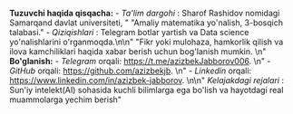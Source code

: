 **Tuzuvchi haqida qisqacha:**
        - _Ta'lim dargohi_ : Sharof Rashidov nomidagi Samarqand davlat universiteti, "
        "Amaliy matematika yo'nalish, 3-bosqich talabasi."
        - _Qiziqishlari_ : Telegram botlar yartish va Data science yo'nalishlarini o'rganmoqda.\n\n"
        "Fikr yoki mulohaza, hamkorlik qilish va ilova kamchiliklari haqida xabar berish uchun bog'lanish mumkin. \n"
**Bo'glanish:**
        - _Telegram_ orqali: https://t.me/azizbekJabborov006. \n"
        - _GitHub_ orqali: https://github.com/azizbekjb. \n"
        - _Linkedin_ orqali: https://www.linkedin.com/in/azizbek-jabborov. \n\n"
_Kelajakdagi rejalari_ : Sun'iy intelekt(AI) sohasida kuchli bilimlarga ega bo'lish va hayotdagi real muammolarga yechim berish"
